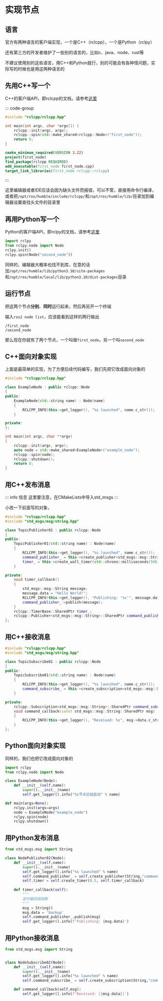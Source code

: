 # 实现节点

## 语言
官方有两种语言的客户端实现，一个是C++（rclcpp），一个是Python（rclpy）

还有第三方的开发者维护了一些别的语言的，比如c、java、node、rust等

不建议使用别的这些语言，用C++和Python就行，别的可能会有各种怪问题，实际写的时候也是用这两种语言的

## 先用C++写一个
C++的客户端API，即rclcpp的文档，请参考[这里](https://docs.ros2.org/latest/api/rclcpp/)

::: code-group
``` cpp [first-node.cpp] {4-5}
#include "rclcpp/rclcpp.hpp"

int main(int argc, char *argv[]) {
    rclcpp::init(argc, argv);
    rclcpp::spin(std::make_shared<rclcpp::Node>("first_node"));
    return 0;
}
```
``` cmake [CMakeLists.txt] {3,5}
cmake_minimum_required(VERSION 3.22)
project(first_node)
find_package(rclcpp REQUIRED)
add_executable(first_node first_node.cpp)
target_link_libraries(first_node rclcpp::rclcpp)
```
:::

这里编辑器或者IDE应该会因为缺头文件而报错，可以不管，直接用命令行编译，或者把`/opt/ros/humble/include/rclcpp/`和`/opt/ros/humble/lib/`目录加到编辑器设置查找头文件的目录里


## 再用Python写一个
Python的客户端API，即rclpy的文档，请参考[这里](https://docs.ros2.org/latest/api/rclpy/)

``` python {3-4}
import rclpy
from rclpy.node import Node
rclpy.init()
rclpy.spin(Node("second_node"))
```

同样的，编辑器大概率也找不到库，在意的话加`/opt/ros/humble/lib/python3.10/site-packages`和`/opt/ros/humble/local/lib/python3.10/dist-packages`目录

## 运行节点
把这两个节点**分别**、**同时**运行起来，然后再另开一个终端

输入`ros2 node list`，应该能看到这样的两行输出

```
/first_node
/second_node
```

那么现在你就有了两个节点，一个叫做`first_node`，另一个叫`second_node`

## C++面向对象实现
上面是最简单的实现，为了方便后续代码编写，我们先把它改成面向对象的

``` cpp
#include "rclcpp/rclcpp.hpp"

class ExampleNode : public rclcpp::Node
{
public:
    ExampleNode(std::string name) : Node(name)
    {
        RCLCPP_INFO(this->get_logger(), "%s launched", name.c_str());
    }

private:
};

int main(int argc, char **argv)
{
    rclcpp::init(argc, argv);
    auto node = std::make_shared<ExampleNode>("example_node");
    rclcpp::spin(node);
    rclcpp::shutdown();
    return 0;
}
```

## 用C++发布消息
::: info 信息
这里要注意，在CMakeLists中导入std_msgs
:::

小改一下前面写的对象，

``` cpp {10-11,15-21}
#include "rclcpp/rclcpp.hpp"
#include "std_msgs/msg/string.hpp"

class TopicPublisher01 : public rclcpp::Node
{
public:
    TopicPublisher01(std::string name) : Node(name)
    {
        RCLCPP_INFO(this->get_logger(), "%s launched", name.c_str());
        command_publisher_ = this->create_publisher<std_msgs::msg::String>("command", 10);
        timer_ = this->create_wall_timer(std::chrono::milliseconds(500), std::bind(&TopicPublisher01::timer_callback, this));
    }

private:
    void timer_callback()
    {
        std_msgs::msg::String message;
        message.data = "Hello World!";
        RCLCPP_INFO(this->get_logger(), "Publishing: '%s'", message.data.c_str());
        command_publisher_->publish(message);
    }
    rclcpp::TimerBase::SharedPtr timer_;
    rclcpp::Publisher<std_msgs::msg::String>::SharedPtr command_publisher_;
};
```

## 用C++接收消息
``` cpp {14-18}
#include "rclcpp/rclcpp.hpp"
#include "std_msgs/msg/string.hpp"

class TopicSubscribe01 : public rclcpp::Node
{
public:
    TopicSubscribe01(std::string name) : Node(name)
    {
        RCLCPP_INFO(this->get_logger(), "%s launched", name.c_str());
        command_subscribe_ = this->create_subscription<std_msgs::msg::String>("command", 10, std::bind(&TopicSubscribe01::command_callback, this, std::placeholders::_1));
    }

private:
    rclcpp::Subscription<std_msgs::msg::String>::SharedPtr command_subscribe_;
    void command_callback(const std_msgs::msg::String::SharedPtr msg)
    {
        RCLCPP_INFO(this->get_logger(), "Received: %s", msg->data.c_str());
    }
};
```

## Python面向对象实现
同样的，我们也把它改成面向对象的

``` python
import rclpy
from rclpy.node import Node

class ExampleNode(Node):
    def __init__(self,name):
        super().__init__(name)
        self.get_logger().info("%s节点已经启动" % name)

def main(args=None):
    rclpy.init(args=args)
    node = ExampleNode("example_node")
    rclpy.spin(node)
    rclpy.shutdown()
```


## 用Python发布消息
``` python
from std_msgs.msg import String

class NodePublisher02(Node):
    def __init__(self,name):
        super().__init__(name)
        self.get_logger().info("%s launched" % name)
        self.command_publisher_ = self.create_publisher(String,"command", 10) 
        self.timer = self.create_timer(0.5, self.timer_callback)
    
    def timer_callback(self):
        """
        定时器回调函数
        """
        msg = String()
        msg.data = 'backup'
        self.command_publisher_.publish(msg) 
        self.get_logger().info(f'Publishing: {msg.data}')
```

## 用Python接收消息
``` python
from std_msgs.msg import String


class NodeSubscribe02(Node):
    def __init__(self,name):
        super().__init__(name)
        self.get_logger().info("%s launched" % name)
        self.command_subscribe_ = self.create_subscription(String,"command",self.command_callback,10)

    def command_callback(self,msg):
        self.get_logger().info(f'Received: [{msg.data}]')
```
